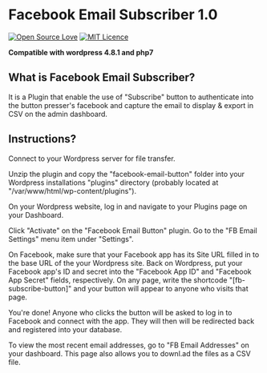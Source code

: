 Facebook Email Subscriber 1.0
=============
[![Open Source Love](https://badges.frapsoft.com/os/v2/open-source.svg?v=103)](#) [![MIT Licence](https://badges.frapsoft.com/os/mit/mit.svg?v=103)](https://opensource.org/licenses/mit-license.php)

**Compatible with wordpress 4.8.1 and php7**

**What is Facebook Email Subscriber?**
--------------------------

It is a Plugin that enable the use of "Subscribe" button to authenticate into the button presser's facebook and capture the email to display & export in CSV on the admin dashboard. 

**Instructions?**
--------------------------

Connect to your Wordpress server for file transfer.

Unzip the plugin and copy the "facebook-email-button" folder into your Wordpress installations "plugins" directory (probably located at "/var/www/html/wp-content/plugins").

On your Wordpress website, log in and navigate to your Plugins page on your Dashboard.

Click "Activate" on the "Facebook Email Button" plugin.
Go to the "FB Email Settings" menu item under "Settings".

On Facebook, make sure that your Facebook app has its Site URL filled in to the base URL of the your Wordpress site.
Back on Wordpress, put your Facebook app's ID and secret into the "Facebook App ID" and "Facebook App Secret" fields, respectively.
On any page, write the shortcode "[fb-subscribe-button]" and your button will appear to anyone who visits that page.

You're done!  Anyone who clicks the button will be asked to log in to Facebook and connect with the app.  They will then will be redirected back and registered into your database.

To view the most recent email addresses, go to "FB Email Addresses" on your dashboard.  This page also allows you to downl.ad the files as a CSV file.
